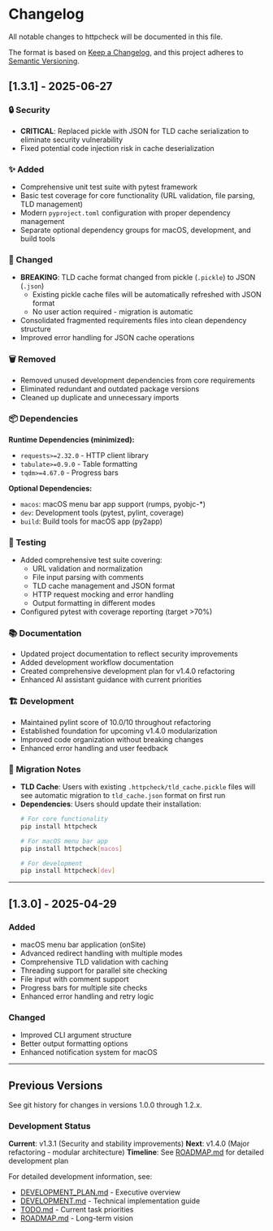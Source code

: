 # Changelog

All notable changes to httpcheck will be documented in this file.

The format is based on [Keep a Changelog](https://keepachangelog.com/en/1.0.0/),
and this project adheres to [Semantic Versioning](https://semver.org/spec/v2.0.0.html).

## [1.3.1] - 2025-06-27

### 🔒 Security
- **CRITICAL**: Replaced pickle with JSON for TLD cache serialization to eliminate security vulnerability
- Fixed potential code injection risk in cache deserialization

### ✨ Added
- Comprehensive unit test suite with pytest framework
- Basic test coverage for core functionality (URL validation, file parsing, TLD management)
- Modern `pyproject.toml` configuration with proper dependency management
- Separate optional dependency groups for macOS, development, and build tools

### 🔧 Changed
- **BREAKING**: TLD cache format changed from pickle (`.pickle`) to JSON (`.json`)
  - Existing pickle cache files will be automatically refreshed with JSON format
  - No user action required - migration is automatic
- Consolidated fragmented requirements files into clean dependency structure
- Improved error handling for JSON cache operations

### 🗑️ Removed
- Removed unused development dependencies from core requirements
- Eliminated redundant and outdated package versions
- Cleaned up duplicate and unnecessary imports

### 📦 Dependencies
**Runtime Dependencies (minimized):**
- `requests>=2.32.0` - HTTP client library
- `tabulate>=0.9.0` - Table formatting
- `tqdm>=4.67.0` - Progress bars

**Optional Dependencies:**
- `macos`: macOS menu bar app support (rumps, pyobjc-*)
- `dev`: Development tools (pytest, pylint, coverage)
- `build`: Build tools for macOS app (py2app)

### 🧪 Testing
- Added comprehensive test suite covering:
  - URL validation and normalization
  - File input parsing with comments
  - TLD cache management and JSON format
  - HTTP request mocking and error handling
  - Output formatting in different modes
- Configured pytest with coverage reporting (target >70%)

### 📚 Documentation
- Updated project documentation to reflect security improvements
- Added development workflow documentation
- Created comprehensive development plan for v1.4.0 refactoring
- Enhanced AI assistant guidance with current priorities

### 🏗️ Development
- Maintained pylint score of 10.0/10 throughout refactoring
- Established foundation for upcoming v1.4.0 modularization
- Improved code organization without breaking changes
- Enhanced error handling and user feedback

### 🔄 Migration Notes
- **TLD Cache**: Users with existing `.httpcheck/tld_cache.pickle` files will see automatic migration to `tld_cache.json` format on first run
- **Dependencies**: Users should update their installation:
  ```bash
  # For core functionality
  pip install httpcheck

  # For macOS menu bar app
  pip install httpcheck[macos]

  # For development
  pip install httpcheck[dev]
  ```

---

## [1.3.0] - 2025-04-29

### Added
- macOS menu bar application (onSite)
- Advanced redirect handling with multiple modes
- Comprehensive TLD validation with caching
- Threading support for parallel site checking
- File input with comment support
- Progress bars for multiple site checks
- Enhanced error handling and retry logic

### Changed
- Improved CLI argument structure
- Better output formatting options
- Enhanced notification system for macOS

---

## Previous Versions

See git history for changes in versions 1.0.0 through 1.2.x.

### Development Status

**Current**: v1.3.1 (Security and stability improvements)
**Next**: v1.4.0 (Major refactoring - modular architecture)
**Timeline**: See [ROADMAP.md](ROADMAP.md) for detailed development plan

For detailed development information, see:
- [DEVELOPMENT_PLAN.md](DEVELOPMENT_PLAN.md) - Executive overview
- [DEVELOPMENT.md](DEVELOPMENT.md) - Technical implementation guide
- [TODO.md](TODO.md) - Current task priorities
- [ROADMAP.md](ROADMAP.md) - Long-term vision
